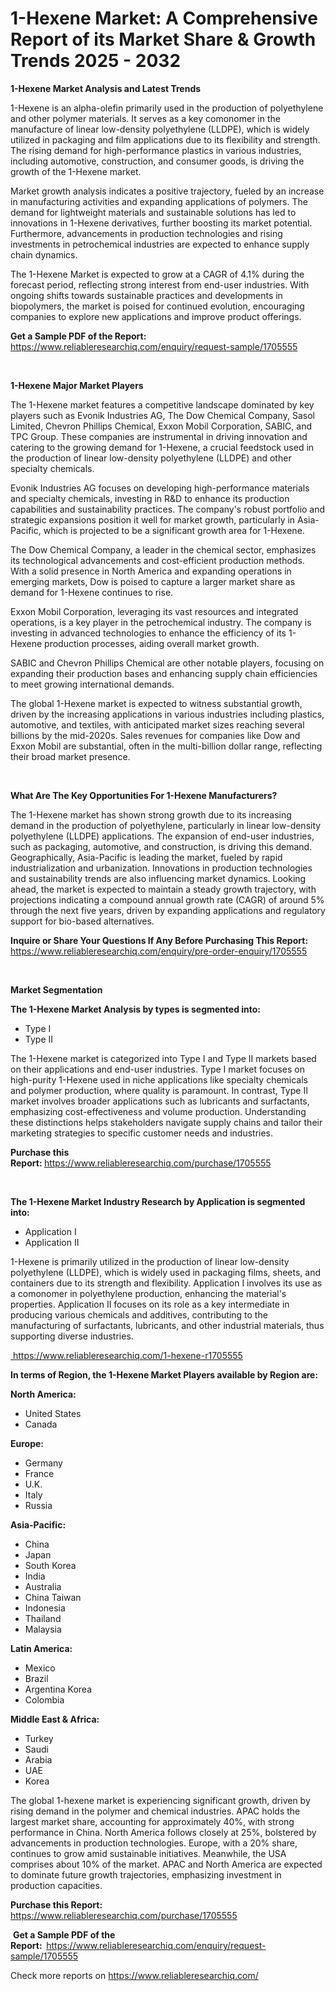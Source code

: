 <p><h1>1-Hexene Market: A Comprehensive Report of its Market Share & Growth Trends 2025 - 2032</h1></p><p><strong>1-Hexene Market Analysis and Latest Trends</strong></p>
<p><p>1-Hexene is an alpha-olefin primarily used in the production of polyethylene and other polymer materials. It serves as a key comonomer in the manufacture of linear low-density polyethylene (LLDPE), which is widely utilized in packaging and film applications due to its flexibility and strength. The rising demand for high-performance plastics in various industries, including automotive, construction, and consumer goods, is driving the growth of the 1-Hexene market.</p><p>Market growth analysis indicates a positive trajectory, fueled by an increase in manufacturing activities and expanding applications of polymers. The demand for lightweight materials and sustainable solutions has led to innovations in 1-Hexene derivatives, further boosting its market potential. Furthermore, advancements in production technologies and rising investments in petrochemical industries are expected to enhance supply chain dynamics.</p><p>The 1-Hexene Market is expected to grow at a CAGR of 4.1% during the forecast period, reflecting strong interest from end-user industries. With ongoing shifts towards sustainable practices and developments in biopolymers, the market is poised for continued evolution, encouraging companies to explore new applications and improve product offerings.</p></p>
<p><strong>Get a Sample PDF of the Report:&nbsp;</strong> <a href="https://www.reliableresearchiq.com/enquiry/request-sample/1705555?utm_campaign=3323&utm_medium=2&utm_source=Github&utm_content=ia&utm_term=27032025&utm_id=1-hexene">https://www.reliableresearchiq.com/enquiry/request-sample/1705555</a></p>
<p>&nbsp;</p>
<p><strong>1-Hexene Major Market Players</strong></p>
<p><p>The 1-Hexene market features a competitive landscape dominated by key players such as Evonik Industries AG, The Dow Chemical Company, Sasol Limited, Chevron Phillips Chemical, Exxon Mobil Corporation, SABIC, and TPC Group. These companies are instrumental in driving innovation and catering to the growing demand for 1-Hexene, a crucial feedstock used in the production of linear low-density polyethylene (LLDPE) and other specialty chemicals.</p><p>Evonik Industries AG focuses on developing high-performance materials and specialty chemicals, investing in R&D to enhance its production capabilities and sustainability practices. The company's robust portfolio and strategic expansions position it well for market growth, particularly in Asia-Pacific, which is projected to be a significant growth area for 1-Hexene.</p><p>The Dow Chemical Company, a leader in the chemical sector, emphasizes its technological advancements and cost-efficient production methods. With a solid presence in North America and expanding operations in emerging markets, Dow is poised to capture a larger market share as demand for 1-Hexene continues to rise.</p><p>Exxon Mobil Corporation, leveraging its vast resources and integrated operations, is a key player in the petrochemical industry. The company is investing in advanced technologies to enhance the efficiency of its 1-Hexene production processes, aiding overall market growth.</p><p>SABIC and Chevron Phillips Chemical are other notable players, focusing on expanding their production bases and enhancing supply chain efficiencies to meet growing international demands. </p><p>The global 1-Hexene market is expected to witness substantial growth, driven by the increasing applications in various industries including plastics, automotive, and textiles, with anticipated market sizes reaching several billions by the mid-2020s. Sales revenues for companies like Dow and Exxon Mobil are substantial, often in the multi-billion dollar range, reflecting their broad market presence.</p></p>
<p>&nbsp;</p>
<p><strong>What Are The Key Opportunities For 1-Hexene Manufacturers?</strong></p>
<p><p>The 1-Hexene market has shown strong growth due to its increasing demand in the production of polyethylene, particularly in linear low-density polyethylene (LLDPE) applications. The expansion of end-user industries, such as packaging, automotive, and construction, is driving this demand. Geographically, Asia-Pacific is leading the market, fueled by rapid industrialization and urbanization. Innovations in production technologies and sustainability trends are also influencing market dynamics. Looking ahead, the market is expected to maintain a steady growth trajectory, with projections indicating a compound annual growth rate (CAGR) of around 5% through the next five years, driven by expanding applications and regulatory support for bio-based alternatives.</p></p>
<p><strong>Inquire or Share Your Questions If Any Before Purchasing This Report:</strong> <a href="https://www.reliableresearchiq.com/enquiry/pre-order-enquiry/1705555?utm_campaign=3323&utm_medium=2&utm_source=Github&utm_content=ia&utm_term=27032025&utm_id=1-hexene">https://www.reliableresearchiq.com/enquiry/pre-order-enquiry/1705555</a></p>
<p>&nbsp;</p>
<p><strong>Market Segmentation</strong></p>
<p><strong>The 1-Hexene Market Analysis by types is segmented into:</strong></p>
<p><ul><li>Type I</li><li>Type II</li></ul></p>
<p><p>The 1-Hexene market is categorized into Type I and Type II markets based on their applications and end-user industries. Type I market focuses on high-purity 1-Hexene used in niche applications like specialty chemicals and polymer production, where quality is paramount. In contrast, Type II market involves broader applications such as lubricants and surfactants, emphasizing cost-effectiveness and volume production. Understanding these distinctions helps stakeholders navigate supply chains and tailor their marketing strategies to specific customer needs and industries.</p></p>
<p><strong>Purchase this Report:&nbsp;</strong><a href="https://www.reliableresearchiq.com/purchase/1705555?utm_campaign=3323&utm_medium=2&utm_source=Github&utm_content=ia&utm_term=27032025&utm_id=1-hexene">https://www.reliableresearchiq.com/purchase/1705555</a></p>
<p>&nbsp;</p>
<p><strong>The 1-Hexene Market Industry Research by Application is segmented into:</strong></p>
<p><ul><li>Application I</li><li>Application II</li></ul></p>
<p><p>1-Hexene is primarily utilized in the production of linear low-density polyethylene (LLDPE), which is widely used in packaging films, sheets, and containers due to its strength and flexibility. Application I involves its use as a comonomer in polyethylene production, enhancing the material's properties. Application II focuses on its role as a key intermediate in producing various chemicals and additives, contributing to the manufacturing of surfactants, lubricants, and other industrial materials, thus supporting diverse industries.</p></p>
<p><a href="https://www.reliableresearchiq.com/1-hexene-r1705555?utm_campaign=3323&utm_medium=2&utm_source=Github&utm_content=ia&utm_term=27032025&utm_id=1-hexene">&nbsp;https://www.reliableresearchiq.com/1-hexene-r1705555</a></p>
<p><strong>In terms of Region, the 1-Hexene Market Players available by Region are:</strong></p>
<p>
    <p> <strong> North America: </strong>
        <ul>
            <li>United States</li>
            <li>Canada</li>
        </ul>
        </p> 
    <p> <strong> Europe: </strong>
        <ul>
            <li>Germany</li>
            <li>France</li>
            <li>U.K.</li>
            <li>Italy</li>
            <li>Russia</li>
        </ul>
        </p> 
    <p> <strong> Asia-Pacific: </strong>
        <ul>
            <li>China</li>
            <li>Japan</li>
            <li>South Korea</li>
            <li>India</li>
            <li>Australia</li>
            <li>China Taiwan</li>
            <li>Indonesia</li>
            <li>Thailand</li>
            <li>Malaysia</li>
        </ul>
        </p> 
    <p> <strong> Latin America: </strong>
        <ul>
            <li>Mexico</li>
            <li>Brazil</li>
            <li>Argentina Korea</li>
            <li>Colombia</li>
        </ul>
        </p> 
    <p> <strong> Middle East & Africa: </strong>
        <ul>
            <li>Turkey</li>
            <li>Saudi</li>
            <li>Arabia</li>
            <li>UAE</li>
            <li>Korea</li>
        </ul>
    </p>
    </p>
<p><p>The global 1-hexene market is experiencing significant growth, driven by rising demand in the polymer and chemical industries. APAC holds the largest market share, accounting for approximately 40%, with strong performance in China. North America follows closely at 25%, bolstered by advancements in production technologies. Europe, with a 20% share, continues to grow amid sustainable initiatives. Meanwhile, the USA comprises about 10% of the market. APAC and North America are expected to dominate future growth trajectories, emphasizing investment in production capacities.</p></p>
<p><strong>Purchase this Report: </strong><a href="https://www.reliableresearchiq.com/purchase/1705555?utm_campaign=3323&utm_medium=2&utm_source=Github&utm_content=ia&utm_term=27032025&utm_id=1-hexene">https://www.reliableresearchiq.com/purchase/1705555</a></p>
<p>&nbsp;<strong>Get a Sample PDF of the Report:&nbsp;&nbsp;</strong><a href="https://www.reliableresearchiq.com/enquiry/request-sample/1705555?utm_campaign=3323&utm_medium=2&utm_source=Github&utm_content=ia&utm_term=27032025&utm_id=1-hexene">https://www.reliableresearchiq.com/enquiry/request-sample/1705555</a></p>
<p><strong></strong></p>
<p>Check more reports on <a href="https://www.reliableresearchiq.com/?utm_campaign=3323&utm_medium=2&utm_source=Github&utm_content=ia&utm_term=27032025&utm_id=1-hexene">https://www.reliableresearchiq.com/</a></p>